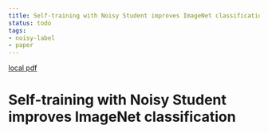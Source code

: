 ```yaml
---
title: Self-training with Noisy Student improves ImageNet classification
status: todo
tags:
- noisy-label
- paper
---
```


[local pdf](../../../pdfs/Self-training%20with%20Noisy%20Student%20improves%20ImageNet%20classification.pdf)

# Self-training with Noisy Student improves ImageNet classification
